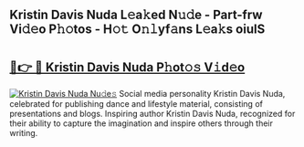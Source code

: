 ## Kristin Davis Nuda L𝚎a𝚔ed N𝚞𝚍e - Part-frw Vi𝚍𝚎o P𝚑𝚘tos - H𝚘𝚝 O𝚗𝚕yf𝚊ns L𝚎a𝚔s oiulS

# <h2><a href="http://kfddbc.oniu.top/?m=Kristin+Davis+Nuda">🔗👉 🔴 Kristin Davis Nuda P𝚑ot𝚘𝚜 V𝚒d𝚎o</a></h2>

[![Kristin Davis Nuda Nu𝚍e𝚜](https://i.imgur.com/0qMVB7G.gif)](http://kfddbc.oniu.top/?m=Kristin+Davis+Nuda)
Social media personality Kristin Davis Nuda, celebrated for publishing dance and lifestyle material, consisting of presentations and blogs. Inspiring author Kristin Davis Nuda, recognized for their ability to capture the imagination and inspire others through their writing.  
